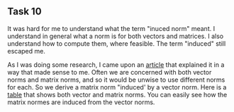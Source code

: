 ## Task 10

It was hard for me to understand what the term "inuced norm" meant. I understand in general what a norm is for both 
vectors and matrices. I also understand how to compute them, where feasible. The term "induced" still escaped me.

As I was doing some research, I came upon an [article](https://nptel.ac.in/courses/122104019/numerical-analysis/kadalbajoo/lec1/fnode3.html) that explained it in a way that made sense to me. Often we are
concerned with both vector norms and matrix norms, and so it would be unwise to use different norms for each.
So we derive a matrix norm "induced' by a vector norm. Here is a [table](https://lsdroubay.github.io/math5610/homework/homework2/normtable.PNG) that shows both vector and matrix norms. You can
easily see how the matrix normes are induced from the vector norms.
